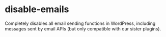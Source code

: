 # disable-emails
Completely disables all email sending functions in WordPress, including messages sent by email APIs (but only compatible with our sister plugins).
